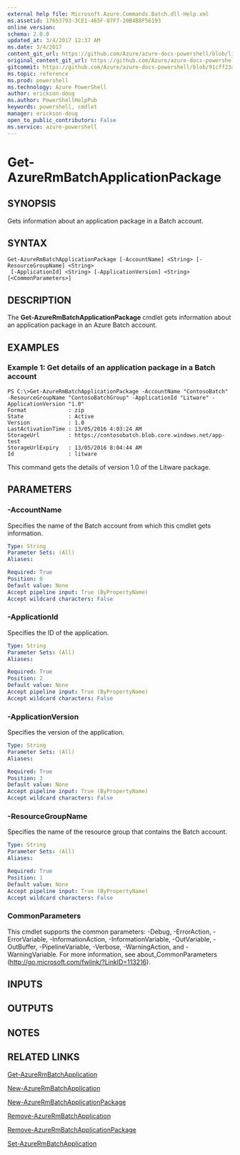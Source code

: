 ```yaml
---
external help file: Microsoft.Azure.Commands.Batch.dll-Help.xml
ms.assetid: 17653793-3CE1-465F-87F7-20B4B8F56193
online version: 
schema: 2.0.0
updated_at: 3/4/2017 12:37 AM
ms.date: 3/4/2017
content_git_url: https://github.com/Azure/azure-docs-powershell/blob/live/azureps-cmdlets-docs/ResourceManager/AzureRM.Batch/vTrue/Get-AzureRmBatchApplicationPackage.md
original_content_git_url: https://github.com/Azure/azure-docs-powershell/blob/live/azureps-cmdlets-docs/ResourceManager/AzureRM.Batch/vTrue/Get-AzureRmBatchApplicationPackage.md
gitcommit: https://github.com/Azure/azure-docs-powershell/blob/91cff23a000b99dc60ec82204d789c7ace1d7134/azureps-cmdlets-docs/ResourceManager/AzureRM.Batch/vTrue/Get-AzureRmBatchApplicationPackage.md
ms.topic: reference
ms.prod: powershell
ms.technology: Azure PowerShell
author: erickson-doug
ms.author: PowerShellHelpPub
keywords: powershell, cmdlet
manager: erickson-doug
open_to_public_contributors: False
ms.service: azure-powershell
---
```


# Get-AzureRmBatchApplicationPackage

## SYNOPSIS
Gets information about an application package in a Batch account.

## SYNTAX

```
Get-AzureRmBatchApplicationPackage [-AccountName] <String> [-ResourceGroupName] <String>
 [-ApplicationId] <String> [-ApplicationVersion] <String> [<CommonParameters>]
```

## DESCRIPTION
The **Get-AzureRmBatchApplicationPackage** cmdlet gets information about an application package in an Azure Batch account.

## EXAMPLES

### Example 1: Get details of an application package in a Batch account
```
PS C:\>Get-AzureRmBatchApplicationPackage -AccountName "ContosoBatch" -ResourceGroupName "ContosoBatchGroup" -ApplicationId "Litware" -ApplicationVersion "1.0"
Format             : zip
State              : Active
Version            : 1.0
LastActivationTime : 13/05/2016 4:03:24 AM
StorageUrl         : https://contosobatch.blob.core.windows.net/app-test
StorageUrlExpiry   : 13/05/2016 8:04:44 AM
Id                 : litware
```

This command gets the details of version 1.0 of the Litware package.

## PARAMETERS

### -AccountName
Specifies the name of the Batch account from which this cmdlet gets information.

```yaml
Type: String
Parameter Sets: (All)
Aliases: 

Required: True
Position: 0
Default value: None
Accept pipeline input: True (ByPropertyName)
Accept wildcard characters: False
```

### -ApplicationId
Specifies the ID of the application.

```yaml
Type: String
Parameter Sets: (All)
Aliases: 

Required: True
Position: 2
Default value: None
Accept pipeline input: True (ByPropertyName)
Accept wildcard characters: False
```

### -ApplicationVersion
Specifies the version of the application.

```yaml
Type: String
Parameter Sets: (All)
Aliases: 

Required: True
Position: 3
Default value: None
Accept pipeline input: True (ByPropertyName)
Accept wildcard characters: False
```

### -ResourceGroupName
Specifies the name of the resource group that contains the Batch account.

```yaml
Type: String
Parameter Sets: (All)
Aliases: 

Required: True
Position: 1
Default value: None
Accept pipeline input: True (ByPropertyName)
Accept wildcard characters: False
```

### CommonParameters
This cmdlet supports the common parameters: -Debug, -ErrorAction, -ErrorVariable, -InformationAction, -InformationVariable, -OutVariable, -OutBuffer, -PipelineVariable, -Verbose, -WarningAction, and -WarningVariable. For more information, see about_CommonParameters (http://go.microsoft.com/fwlink/?LinkID=113216).

## INPUTS

## OUTPUTS

## NOTES

## RELATED LINKS

[Get-AzureRmBatchApplication](xref:ResourceManager/AzureRM.Batch/vTrue/Get-AzureRmBatchApplication.md)

[New-AzureRmBatchApplication](xref:ResourceManager/AzureRM.Batch/vTrue/New-AzureRmBatchApplication.md)

[New-AzureRmBatchApplicationPackage](xref:ResourceManager/AzureRM.Batch/vTrue/New-AzureRmBatchApplicationPackage.md)

[Remove-AzureRmBatchApplication](xref:ResourceManager/AzureRM.Batch/vTrue/Remove-AzureRmBatchApplication.md)

[Remove-AzureRmBatchApplicationPackage](xref:ResourceManager/AzureRM.Batch/vTrue/Remove-AzureRmBatchApplicationPackage.md)

[Set-AzureRmBatchApplication](xref:ResourceManager/AzureRM.Batch/vTrue/Set-AzureRmBatchApplication.md)


